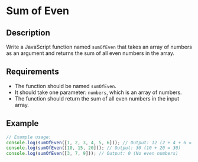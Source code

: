 # Sum of Even

## Description

Write a JavaScript function named `sumOfEven` that takes an array of numbers as an argument and returns the sum of all even numbers in the array.

## Requirements

- The function should be named `sumOfEven`.
- It should take one parameter: `numbers`, which is an array of numbers.
- The function should return the sum of all even numbers in the input array.

## Example

```javascript
// Example usage:
console.log(sumOfEven([1, 2, 3, 4, 5, 6])); // Output: 12 (2 + 4 + 6 = 12)
console.log(sumOfEven([10, 15, 20])); // Output: 30 (10 + 20 = 30)
console.log(sumOfEven([3, 7, 9])); // Output: 0 (No even numbers)
```
